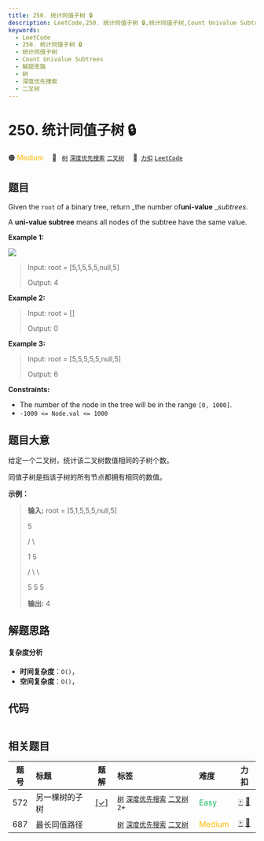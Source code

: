```yaml
---
title: 250. 统计同值子树 🔒
description: LeetCode,250. 统计同值子树 🔒,统计同值子树,Count Univalue Subtrees,解题思路,树,深度优先搜索,二叉树
keywords:
  - LeetCode
  - 250. 统计同值子树 🔒
  - 统计同值子树
  - Count Univalue Subtrees
  - 解题思路
  - 树
  - 深度优先搜索
  - 二叉树
---
```


# 250. 统计同值子树 🔒

🟠 <font color=#ffb800>Medium</font>&emsp; 🔖&ensp; [`树`](/tag/tree.md) [`深度优先搜索`](/tag/depth-first-search.md) [`二叉树`](/tag/binary-tree.md)&emsp; 🔗&ensp;[`力扣`](https://leetcode.cn/problems/count-univalue-subtrees) [`LeetCode`](https://leetcode.com/problems/count-univalue-subtrees)

## 题目

Given the `root` of a binary tree, return _the number of**uni-value**
__subtrees_.

A **uni-value subtree** means all nodes of the subtree have the same value.



**Example 1:**

![](https://fastly.jsdelivr.net/gh/doocs/leetcode@main/solution/0200-0299/0250.Count%20Univalue%20Subtrees/images/unival_e1.jpg)

> Input: root = [5,1,5,5,5,null,5]
> 
> Output: 4

**Example 2:**

> Input: root = []
> 
> Output: 0

**Example 3:**

> Input: root = [5,5,5,5,5,null,5]
> 
> Output: 6

**Constraints:**

  * The number of the node in the tree will be in the range `[0, 1000]`.
  * `-1000 <= Node.val <= 1000`


## 题目大意

给定一个二叉树，统计该二叉树数值相同的子树个数。

同值子树是指该子树的所有节点都拥有相同的数值。

**示例：**

> 
> 
> 
> 
> 
> **输入:** root = [5,1,5,5,5,null,5]
> 
> 
> 
> > 
> > 
> > 
>   5
> 
> > 
> > 
> > 
>  / \
> 
> > 
> > 
> > 
> 1   5
> 
> > 
> > 
>    / \   \
> 
> > 
> > 
>   5   5   5
> 
> 
> 
> **输出:** 4
> 
> 


## 解题思路

#### 复杂度分析

- **时间复杂度**：`O()`，
- **空间复杂度**：`O()`，

## 代码

```javascript

```

## 相关题目

<!-- prettier-ignore -->
| 题号 | 标题 | 题解 | 标签 | 难度 | 力扣 |
| :------: | :------ | :------: | :------ | :------ | :------: |
| 572 | 另一棵树的子树 | [[✓]](/problem/0572.md) |  [`树`](/tag/tree.md) [`深度优先搜索`](/tag/depth-first-search.md) [`二叉树`](/tag/binary-tree.md) `2+` | <font color=#15bd66>Easy</font> | [🀄️](https://leetcode.cn/problems/subtree-of-another-tree) [🔗](https://leetcode.com/problems/subtree-of-another-tree) |
| 687 | 最长同值路径 |  |  [`树`](/tag/tree.md) [`深度优先搜索`](/tag/depth-first-search.md) [`二叉树`](/tag/binary-tree.md) | <font color=#ffb800>Medium</font> | [🀄️](https://leetcode.cn/problems/longest-univalue-path) [🔗](https://leetcode.com/problems/longest-univalue-path) |